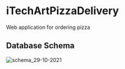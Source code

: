 # iTechArtPizzaDelivery
Web application for ordering pizza

## Database Schema
![schema_29-10-2021](https://user-images.githubusercontent.com/30534091/139481712-40d585ae-4907-4dd5-ad5c-652d49b97a4b.png)
